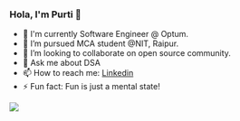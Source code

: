 ### Hola, I'm Purti 👋

<!--
**PurtiAgarwal/PurtiAgarwal** is a ✨ _special_ ✨ repository because its `README.md` (this file) appears on your GitHub profile.

Here are some ideas to get you started:
-->
- 🌱 I'm currently Software Engineer @ Optum.
- 🔭 I’m pursued MCA student @NIT, Raipur. 
- 👯 I’m looking to collaborate on open source community.
- 💬 Ask me about DSA
- 📫 How to reach me: [Linkedin](https://www.linkedin.com/in/purti-agarwal/)
- ⚡ Fun fact: Fun is just a mental state!
<!-- 🤔 I’m looking for help with ...-->
<!-- 😄 Pronouns: ...-->
<img src="https://github-readme-stats.vercel.app/api?username=PurtiAgarwal&&show_icons=true&title_color=ffffff&icon_color=bb2acf&text_color=daf7dc&bg_color=151515">
